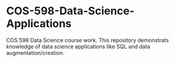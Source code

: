 # COS-598-Data-Science-Applications
 COS 598 Data Science course work. This repository demonstrats knowledge of data science applications like SQL and data augmentation/creation.
